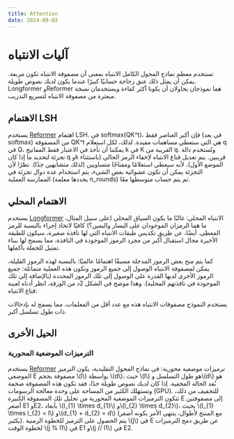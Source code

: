 ```yaml
---
title: Attention
date: 2024-09-02
---
```


# آليات الانتباه 

تستخدم معظم نماذج المحول الكامل الانتباه بمعنى أن مصفوفة الانتباه تكون مربعة. يمكن أن يمثل ذلك عنق زجاجة حسابيًا كبيرًا عندما يكون لديك نصوص طويلة. Longformer وReformer هما نموذجان يحاولان أن يكونا أكثر كفاءة ويستخدمان نسخة مبعثرة من مصفوفة الانتباه لتسريع التدريب.

## الاهتمام LSH 

يستخدم [Reformer](model_doc/reformer) اهتمام LSH. في softmax(QK^t)، فإن أكبر العناصر فقط (في بعد softmax) من المصفوفة QK^t هي التي ستعطي مساهمات مفيدة. لذلك، لكل استعلام q في Q، يمكننا أن نأخذ في الاعتبار فقط المفاتيح k في K القريبة من q. وتُستخدم دالة تجزئة لتحديد ما إذا كان q وk قريبين. يتم تعديل قناع الانتباه لإخفاء الرمز الحالي (باستثناء الموضع الأول)، لأنه سيعطي استعلامًا ومفتاحًا متساويين (لذلك متشابهين جدًا). نظرًا لأن التجزئة يمكن أن تكون عشوائية بعض الشيء، يتم استخدام عدة دوال تجزئة في الممارسة العملية (يحددها معلمة n_rounds) ثم يتم حساب متوسطها معًا.

## الاهتمام المحلي 

يستخدم [Longformer](model_doc/longformer) الانتباه المحلي: غالبًا ما يكون السياق المحلي (على سبيل المثال، ما هما الرمزان الموجودان على اليسار واليمين؟) كافيًا لاتخاذ إجراء بالنسبة للرمز المعطى. أيضًا، عن طريق تكديس طبقات الانتباه التي لها نافذة صغيرة، سيكون للطبقة الأخيرة مجال استقبال أكبر من مجرد الرموز الموجودة في النافذة، مما يسمح لها ببناء تمثيل للجملة بأكملها.

كما يتم منح بعض الرموز المدخلة مسبقًا اهتمامًا عالميًا: بالنسبة لهذه الرموز القليلة، يمكن لمصفوفة الانتباه الوصول إلى جميع الرموز وتكون هذه العملية متماثلة: جميع الرموز الأخرى لديها القدرة على الوصول إلى تلك الرموز المحددة (بالإضافة إلى تلك الموجودة في نافذتهم المحلية). وهذا موضح في الشكل 2د من الورقة، انظر أدناه لعينة قناع الانتباه:

يستخدم النموذج مصفوفات الانتباه هذه مع عدد أقل من المعلمات، مما يسمح له بإدخالات ذات طول تسلسل أكبر.

## الحيل الأخرى 

### الترميزات الموضعية المحورية 

يستخدم [Reformer](model_doc/reformer) ترميزات موضعية محورية: في نماذج المحول التقليدية، يكون الترميز الموضعي E مصفوفة بحجم \\(l\\) بواسطة \\(d\\)، حيث \\(l\\) هو طول التسلسل و\\(d\\) هو بُعد الحالة المخفية. إذا كان لديك نصوص طويلة جدًا، فقد تكون هذه المصفوفة ضخمة وتستهلك الكثير من المساحة على وحدة معالجة الرسومات (GPU). للتخفيف من ذلك، تتكون الترميزات الموضعية المحورية من تحليل تلك المصفوفة الكبيرة E إلى مصفوفتين أصغر E1 وE2، بأبعاد \\(l_{1} \times d_{1}\\) و\\(l_{2} \times d_{2}\\)، بحيث \\(l_{1} \times l_{2} = l\\) و\\(d_{1} + d_{2} = d\\) (مع المنتج لأطوال، ينتهي الأمر بكونه أصغر بكثير). يتم الحصول على الترميز للخطوة الزمنية \\(j\\) في E عن طريق دمج الترميزات لخطوة الوقت \\(j \% l1\\) في E1 و\\(j // l1\\) في E2.